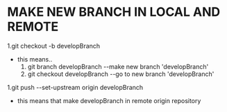 MAKE NEW BRANCH IN LOCAL AND REMOTE  
===================================  
  
1.git checkout -b developBranch  
  - this means..  
    1. git branch developBranch --make new branch 'developBranch'  
    1. git checkout developBranch --go to new branch 'developBranch'  
  
1.git push --set-upstream origin developBranch
  - this means that make developBranch in remote origin repository  
  
